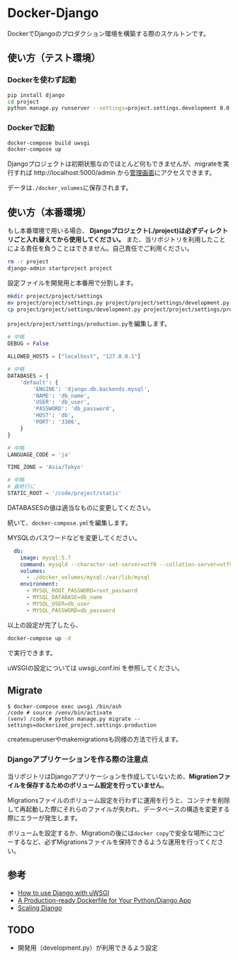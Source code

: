 # Docker-Django

DockerでDjangoのプロダクション環境を構築する際のスケルトンです。

## 使い方（テスト環境）

### Dockerを使わず起動

```bash
pip install django
cd project
python manage.py runserver --settings=project.settings.development 0.0.0.0:5000
```

### Dockerで起動

```bash
docker-compose build uwsgi
docker-compose up
```

Djangoプロジェクトは初期状態なのでほとんど何もできませんが、migrateを実行すれば http://localhost:5000/admin から[管理画面](http://localhost:5000/admin)にアクセスできます。

データは`./docker_volumes`に保存されます。

## 使い方（本番環境）

もし本番環境で用いる場合、 **Djangoプロジェクト(./project)は必ずディレクトリごと入れ替えてから使用してください。** また、当リポジトリを利用したことによる責任を負うことはできません。自己責任でご利用ください。

```bash
rm -r project
django-admin startproject project
```

設定ファイルを開発用と本番用で分割します。

```bash
mkdir project/project/settings
mv project/project/settings.py project/project/settings/development.py
cp project/project/settings/development.py project/project/settings/production.py
```

`project/project/settings/production.py`を編集します。

```python
# 中略
DEBUG = False

ALLOWED_HOSTS = ["localhost", "127.0.0.1"]

# 中略
DATABASES = {
    'default': {
        'ENGINE': 'django.db.backends.mysql',
        'NAME': 'db_name',
        'USER': 'db_user',
        'PASSWORD': 'db_password',
        'HOST': 'db',
        'PORT': '3306',
    }
}

# 中略
LANGUAGE_CODE = 'ja'

TIME_ZONE = 'Asia/Tokyo'

# 中略
# 最終行に
STATIC_ROOT = '/code/project/static'
```

DATABASESの値は適当なものに変更してください。

続いて、`docker-compose.yml`を編集します。

MYSQLのパスワードなどを変更してください。

```yml
  db:
    image: mysql:5.7
    command: mysqld --character-set-server=utf8 --collation-server=utf8_unicode_ci
    volumes:
      - ./docker_volumes/mysql:/var/lib/mysql
    environment:
      - MYSQL_ROOT_PASSWORD=root_password
      - MYSQL_DATABASE=db_name
      - MYSQL_USER=db_user
      - MYSQL_PASSWORD=db_password
```

以上の設定が完了したら、

```bash
docker-compose up -d
```

で実行できます。

uWSGIの設定については uwsgi_conf.ini を参照してください。

## Migrate

```
$ docker-compose exec uwsgi /bin/ash
/code # source /venv/bin/activate
(venv) /code # python manage.py migrate --settings=dockerized_project.settings.production
```

createsuperuserやmakemigrationsも同様の方法で行えます。

### Djangoアプリケーションを作る際の注意点

当リポジトリはDjangoアプリケーションを作成していないため、**Migrationファイルを保存するためのボリューム設定を行っていません**。

Migrationsファイルのボリューム設定を行わずに運用を行うと、コンテナを削除して再起動した際にそれらのファイルが失われ、データベースの構造を変更する際にエラーが発生します。

ボリュームを設定するか、Migrationの後には`docker copy`で安全な場所にコピーするなど、必ずMigrationsファイルを保持できるような運用を行ってください。

## 参考

* [How to use Django with uWSGI](https://docs.djangoproject.com/en/2.0/howto/deployment/wsgi/uwsgi/)
* [A Production-ready Dockerfile for Your Python/Django App](https://www.caktusgroup.com/blog/2017/03/14/production-ready-dockerfile-your-python-django-app/)
* [Scaling Django](https://djangobook.com/scaling-django/)

## TODO

* 開発用（development.py）が利用できるよう設定
